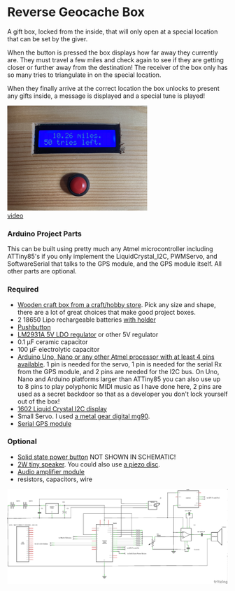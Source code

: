 # Reverse Geocache Box
A gift box, locked from the inside, that will only open at a special location that can be set by the giver. 

When the button is pressed the box displays how far away they currently are. They must travel a few miles and check again to see if they are getting closer or further away from the destination! The receiver of the box only has so many tries to triangulate in on the special location.

When they finally arrive at the correct location the box unlocks to present any gifts inside, a message is displayed and a special tune is played!

![reverse geocache box](exampleImage.png)  
[video](https://youtu.be/QjWmHyE3k_Q)

### Arduino Project Parts

This can be built using pretty much any Atmel microcontroller including ATTiny85's if you only implement the LiquidCrystal_I2C, PWMServo, and SoftwareSerial that talks to the GPS module, and the GPS module itself. All other parts are optional.

### Required
* [Wooden craft box from a craft/hobby store](https://www.amazon.com/Unfinished-Dedoot-Rectangle-Organizer-5-5x2-75x2-87/dp/B07Q18H8CX/). Pick any size and shape, there are a lot of great choices that make good project boxes.
* 2 18650 Lipo rechargeable batteries [with holder](https://www.amazon.com/AIMPGSTL-Battery-Storage-Parallel-Batteries/dp/B0B96JSW78/)
* [Pushbutton](https://www.amazon.com/STARELO-Momentary-Button-pre-soldered-R13-507/dp/B09YTYHZQM/)
* [LM2931A 5V LDO regulator](https://media.digikey.com/pdf/Data%20Sheets/Fairchild%20PDFs/LM2931A.pdf) or other 5V regulator
* 0.1 µF ceramic capacitor
* 100 µF electrolytic capacitor
* [Arduino Uno, Nano or any other Atmel processor with at least 4 pins available](https://www.amazon.com/ELEGOO-Arduino-ATmega328P-Without-Compatible/dp/B0713XK923/). 1 pin is needed for the servo, 1 pin is needed for the serial Rx from the GPS module, and 2 pins are needed for the I2C bus. On Uno, Nano and Arduino platforms larger than ATTiny85 you can also use up to 8 pins to play polyphonic MIDI music as I have done here, 2 pins are used as a secret backdoor so that as a developer you don't lock yourself out of the box!
* [1602 Liquid Crystal I2C display](https://www.amazon.com/HiLetgo-Interface-LCD1602-Address-Changeable/dp/B00VC2NEU8/)
* Small Servo. I used [a metal gear digital mg90](https://www.walmart.com/ip/MG90-UAV-RC-Model-Servo-Servo-Fixed-Wing-9G-Metal-Teeth-Mini-Digital-Servo-Servo-for-Rc-Helicopter-Airplane-Boat-Car/1781823832).
* [Serial GPS module](https://www.amazon.com/Microcontroller-Compatible-Sensitivity-Navigation-Positioning/dp/B07P8YMVNT/)

### Optional
* [Solid state power button](https://www.adafruit.com/product/1400) NOT SHOWN IN SCHEMATIC!
* [2W tiny speaker](https://www.amazon.com/uxcell-Magnetic-Speaker-Replacement-Loudspeaker/dp/B082652NYX/). You could also use [a piezo disc](https://www.amazon.com/Adafruit-Small-Enclosed-Piezo-ADA1740/dp/B00OKCR7EG/).
* [Audio amplifier module](https://www.amazon.com/Onyehn-Amplifier-Module-5V-12V-Arduino/dp/B07P38H4P8/)
* resistors, capacitors, wire

![schematic](ReverseGeocacheBoxSchem1.png)
